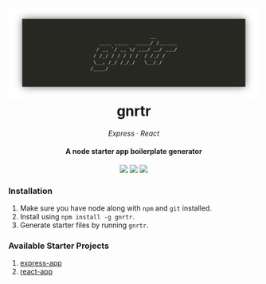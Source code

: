 <h1 align="center">
  <img src="./logo/logo.png" alt="">
  <br>
  gnrtr
  <br>
</h1>
<p align="center">
  <em> Express · React</em>
</p>
<h4 align="center">A node starter app boilerplate generator</h4>
<p align="center">
  <img src="https://img.shields.io/badge/version-v0.0.1-yellow.svg?style=flat-square" />
  <img src="https://img.shields.io/badge/status-alpha-yellow.svg?style=flat-square" />
  <img src="https://img.shields.io/badge/node-v8.3.0-green.svg?style=flat-square" />
</p>

### Installation
1. Make sure you have node along with `npm` and `git` installed.
2. Install using `npm install -g gnrtr`.
3. Generate starter files by running `gnrtr`.

### Available Starter Projects
1. [express-app](https://github.com/rrsilaya/gnrtr/tree/master/templates/express-app)
2. [react-app](https://github.com/rrsilaya/gnrtr/tree/master/templates/react-app)
